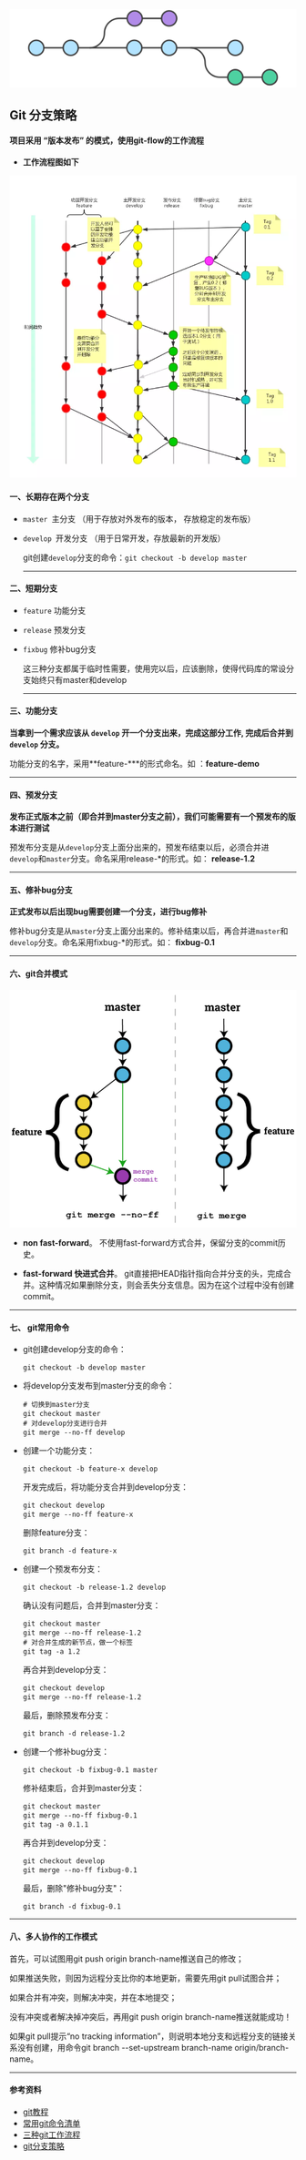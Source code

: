 ![](./images/git1.png)



## Git 分支策略

#### 项目采用 “**版本发布**” 的模式，使用git-flow的工作流程

- **工作流程图如下**



![](./images/git3.jpg)

#### 一、长期存在两个分支

- `master `主分支 （用于存放对外发布的版本， 存放稳定的发布版）

- `develop `开发分支 （用于日常开发，存放最新的开发版）

  git创建`develop`分支的命令：`git checkout -b develop master`

  ---


#### 二、短期分支

- `feature` 功能分支

- `release` 预发分支

- ``fixbug`` 修补bug分支

  这三种分支都属于临时性需要，使用完以后，应该删除，使得代码库的常设分支始终只有master和develop

  ---


#### **三、功能分支**

**当拿到一个需求应该从 `develop` 开一个分支出来，完成这部分工作, 完成后合并到 `develop` 分支。**

功能分支的名字，采用**feature-***的形式命名。如 ：**feature-demo**

---



#### **四、预发分支**

**发布正式版本之前（即合并到master分支之前），我们可能需要有一个预发布的版本进行测试**

预发布分支是从`develop`分支上面分出来的，预发布结束以后，必须合并进`develop`和`master`分支。命名采用release-*的形式。如： **release-1.2**

---



#### **五、修补bug分支**

**正式发布以后出现bug需要创建一个分支，进行bug修补**

修补bug分支是从`master`分支上面分出来的。修补结束以后，再合并进`master`和`develop`分支。命名采用fixbug-*的形式。如： **fixbug-0.1**

---

#### 

#### 六、git合并模式

![](./images/git4.jpg)

- **non fast-forward**。 不使用fast-forward方式合并，保留分支的commit历史。

- **fast-forward 快进式合并**。 git直接把HEAD指针指向合并分支的头，完成合并。这种情况如果删除分支，则会丢失分支信息。因为在这个过程中没有创建commit。

---



#### 七、 git常用命令

- git创建develop分支的命令：

  ```
  git checkout -b develop master
  ```

  

- 将develop分支发布到master分支的命令：

  ```
  # 切换到master分支
  git checkout master
  # 对develop分支进行合并
  git merge --no-ff develop
  ```

- 创建一个功能分支：

  ```
  git checkout -b feature-x develop
  ```

  开发完成后，将功能分支合并到develop分支：

  ```
  git checkout develop
  git merge --no-ff feature-x
  ```

  删除feature分支：

  ```
  git branch -d feature-x
  ```

- 创建一个预发布分支：

  ```
  git checkout -b release-1.2 develop
  ```

  确认没有问题后，合并到master分支：

  ```
  git checkout master
  git merge --no-ff release-1.2
  # 对合并生成的新节点，做一个标签
  git tag -a 1.2
  ```

  再合并到develop分支：

  ```
  git checkout develop
  git merge --no-ff release-1.2
  ```

  最后，删除预发布分支：

  ```
  git branch -d release-1.2
  ```

- 创建一个修补bug分支：

  ```
  git checkout -b fixbug-0.1 master
  ```

  修补结束后，合并到master分支：

  ```
  git checkout master
  git merge --no-ff fixbug-0.1
  git tag -a 0.1.1
  ```

  再合并到develop分支：

  ```
  git checkout develop
  git merge --no-ff fixbug-0.1
  ```

  最后，删除"修补bug分支"：

  ```
  git branch -d fixbug-0.1
  ```

---



#### 八、多人协作的工作模式

首先，可以试图用git push origin branch-name推送自己的修改；

如果推送失败，则因为远程分支比你的本地更新，需要先用git pull试图合并；

如果合并有冲突，则解决冲突，并在本地提交；

没有冲突或者解决掉冲突后，再用git push origin branch-name推送就能成功！

如果git pull提示“no tracking information”，则说明本地分支和远程分支的链接关系没有创建，用命令git branch --set-upstream branch-name origin/branch-name。

---



#### 参考资料

- [git教程](https://www.liaoxuefeng.com/wiki/896043488029600)
- [常用git命令清单](http://www.ruanyifeng.com/blog/2015/12/git-cheat-sheet.html)
- [三种git工作流程](http://www.ruanyifeng.com/blog/2015/12/git-workflow.html)
- [git分支策略](http://www.ruanyifeng.com/blog/2012/07/git.html)


